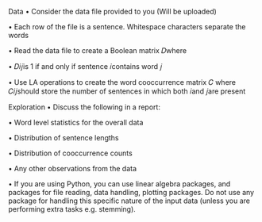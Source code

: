Data
• Consider the data file provided to you (Will be uploaded)

• Each row of the file is a sentence. Whitespace characters separate the words

• Read the data file to create a Boolean matrix 𝐷where

• 𝐷𝑖𝑗is 1 if and only if sentence 𝑖contains word 𝑗

• Use LA operations to create the word cooccurrence matrix 𝐶 where 𝐶𝑖𝑗should store the number of sentences in which both 𝑖and 𝑗are present


Exploration
• Discuss the following in a report:

• Word level statistics for the overall data

• Distribution of sentence lengths

• Distribution of cooccurrence counts

• Any other observations from the data

• If you are using Python, you can use linear algebra packages, and packages
	for file reading, data handling, plotting packages. Do not use any package
	for handling this specific nature of the input data (unless you are
	performing extra tasks e.g. stemming).
